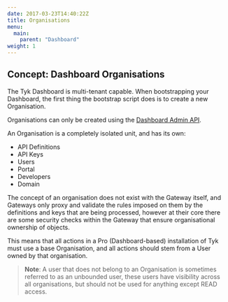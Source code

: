 ```yaml
---
date: 2017-03-23T14:40:22Z
title: Organisations
menu:
  main:
    parent: "Dashboard"
weight: 1 
---
```


## Concept: Dashboard Organisations

The Tyk Dashboard is multi-tenant capable. When bootstrapping your Dashboard, the first thing the bootstrap script does is to create a new Organisation.

Organisations can only be created using the [Dashboard Admin API](/docs/tyk-apis/tyk-dashboard-admin-api/organisations/).

An Organisation is a completely isolated unit, and has its own:

* API Definitions
* API Keys
* Users
* Portal
* Developers
* Domain

The concept of an organisation does not exist with the Gateway itself, and Gateways only proxy and validate the rules imposed on them by the definitions and keys that are being processed, however at their core there are some security checks within the Gateway that ensure organisational ownership of objects.

This means that all actions in a Pro (Dashboard-based) installation of Tyk must use a base Organisation, and all actions should stem from a User owned by that organisation.

> **Note**: A user that does not belong to an Organisation is sometimes referred to as an unbounded user, these users have visibility across all organisations, but should not be used for anything except READ access.

